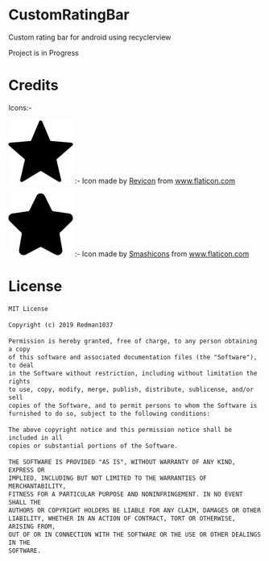 # CustomRatingBar
Custom rating bar for android using recyclerview

Project is in Progress

# Credits

Icons:-

![Star](custom_rating_bar/src/main/res/drawable/custom_rating_bar_star.png) :- Icon made by [Revicon](https://www.flaticon.com/authors/revicon) from www.flaticon.com

![Star rounded](custom_rating_bar/src/main/res/drawable/custom_rating_bar_star_rounded.png) :- Icon made by [Smashicons](https://www.flaticon.com/authors/smashicons) from www.flaticon.com


# License 

```
MIT License

Copyright (c) 2019 Redman1037

Permission is hereby granted, free of charge, to any person obtaining a copy
of this software and associated documentation files (the "Software"), to deal
in the Software without restriction, including without limitation the rights
to use, copy, modify, merge, publish, distribute, sublicense, and/or sell
copies of the Software, and to permit persons to whom the Software is
furnished to do so, subject to the following conditions:

The above copyright notice and this permission notice shall be included in all
copies or substantial portions of the Software.

THE SOFTWARE IS PROVIDED "AS IS", WITHOUT WARRANTY OF ANY KIND, EXPRESS OR
IMPLIED, INCLUDING BUT NOT LIMITED TO THE WARRANTIES OF MERCHANTABILITY,
FITNESS FOR A PARTICULAR PURPOSE AND NONINFRINGEMENT. IN NO EVENT SHALL THE
AUTHORS OR COPYRIGHT HOLDERS BE LIABLE FOR ANY CLAIM, DAMAGES OR OTHER
LIABILITY, WHETHER IN AN ACTION OF CONTRACT, TORT OR OTHERWISE, ARISING FROM,
OUT OF OR IN CONNECTION WITH THE SOFTWARE OR THE USE OR OTHER DEALINGS IN THE
SOFTWARE.
```

